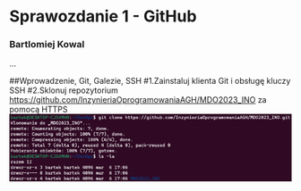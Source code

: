 # Sprawozdanie 1 - GitHub
### Bartlomiej Kowal

...

##Wprowadzenie, Git, Galezie, SSH
#1.Zainstaluj klienta Git i obsługę kluczy SSH
#2.Sklonuj repozytorium https://github.com/InzynieriaOprogramowaniaAGH/MDO2023_INO za pomocą HTTPS
![](screenshots/klonowanie_HTTPS.png)


